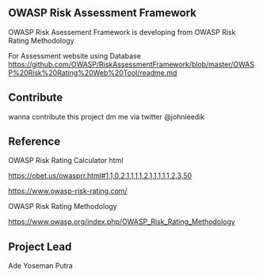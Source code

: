 ## OWASP Risk Assessment Framework 
OWASP Risk Asessement Framework is developing from OWASP Risk Rating Methodology

For Assessment website using Database 
https://github.com/OWASP/RiskAssessmentFramework/blob/master/OWASP%20Risk%20Rating%20Web%20Tool/readme.md

## Contribute
 wanna contribute this project dm me via twitter @johnleedik

 
## Reference
OWASP Risk Rating Calculator html

https://obet.us/owasprr.html#1,1,0,2,1,1,1,1,2,1,1,1,1,1,2,3,50

https://www.owasp-risk-rating.com/ 

OWASP Risk Rating Methodology

https://www.owasp.org/index.php/OWASP_Risk_Rating_Methodology

## Project Lead
Ade Yoseman Putra
